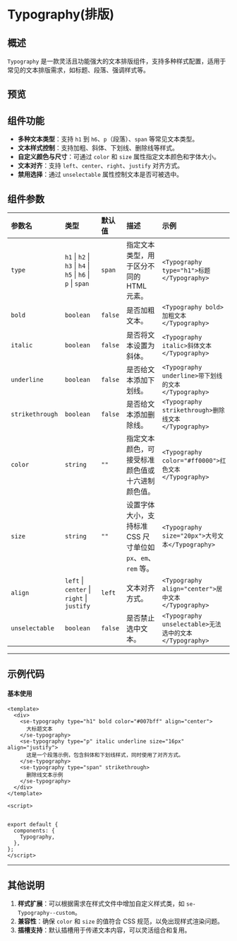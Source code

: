 # Typography(排版)
## 概述
`Typography` 是一款灵活且功能强大的文本排版组件，支持多种样式配置，适用于常见的文本排版需求，如标题、段落、强调样式等。

## 预览

<preview path="../../demos/Typography/Typography.vue" title="基本使用" description="一个简单的 Typography 示例，用于展示文本排版样式"></preview>

## 组件功能

- **多种文本类型**：支持 `h1` 到 `h6`、`p`（段落）、`span` 等常见文本类型。
- **文本样式控制**：支持加粗、斜体、下划线、删除线等样式。
- **自定义颜色与尺寸**：可通过 `color` 和 `size` 属性指定文本颜色和字体大小。
- **文本对齐**：支持 `left`、`center`、`right`、`justify` 对齐方式。
- **禁用选择**：通过 `unselectable` 属性控制文本是否可被选中。



## 组件参数

| 参数名       | 类型                                                         | 默认值    | 描述                                                                                  | 示例                                                         |
| :----------- | :----------------------------------------------------------- | :-------- | :------------------------------------------------------------------------------------ | :----------------------------------------------------------- |
| `type`       | `h1` \| `h2` \| `h3` \| `h4` \| `h5` \| `h6` \| `p` \| `span` | `span`    | 指定文本类型，用于区分不同的 HTML 元素。                                                | `<Typography type="h1">标题</Typography>`                   |
| `bold`       | `boolean`                                                    | `false`   | 是否加粗文本。                                                                        | `<Typography bold>加粗文本</Typography>`                    |
| `italic`     | `boolean`                                                    | `false`   | 是否将文本设置为斜体。                                                                | `<Typography italic>斜体文本</Typography>`                  |
| `underline`  | `boolean`                                                    | `false`   | 是否给文本添加下划线。                                                                | `<Typography underline>带下划线的文本</Typography>`         |
| `strikethrough` | `boolean`                                                 | `false`   | 是否给文本添加删除线。                                                                | `<Typography strikethrough>删除线文本</Typography>`         |
| `color`      | `string`                                                     | `""`      | 指定文本颜色，可接受标准颜色值或十六进制颜色值。                                        | `<Typography color="#ff0000">红色文本</Typography>`         |
| `size`       | `string`                                                     | `""`      | 设置字体大小，支持标准 CSS 尺寸单位如 `px`、`em`、`rem` 等。                          | `<Typography size="20px">大号文本</Typography>`             |
| `align`      | `left` \| `center` \| `right` \| `justify`                   | `left`    | 文本对齐方式。                                                                        | `<Typography align="center">居中文本</Typography>`          |
| `unselectable` | `boolean`                                                  | `false`   | 是否禁止选中文本。                                                                    | `<Typography unselectable>无法选中的文本</Typography>`      |

---

## 示例代码

#### 基本使用

```vue
<template>
  <div>
    <se-typography type="h1" bold color="#007bff" align="center">
      大标题文本
    </se-typography>
    <se-typography type="p" italic underline size="16px" align="justify">
      这是一个段落示例，包含斜体和下划线样式，同时使用了对齐方式。
    </se-typography>
    <se-typography type="span" strikethrough>
      删除线文本示例
    </se-typography>
  </div>
</template>

<script>


export default {
  components: {
    Typography,
  },
};
</script>
```

---

## 其他说明

1. **样式扩展**：可以根据需求在样式文件中增加自定义样式类，如 `se-Typography--custom`。
2. **兼容性**：确保 `color` 和 `size` 的值符合 CSS 规范，以免出现样式渲染问题。
3. **插槽支持**：默认插槽用于传递文本内容，可以灵活组合和复用。


